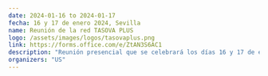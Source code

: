```yaml
---
date: 2024-01-16 to 2024-01-17
fecha: 16 y 17 de enero 2024, Sevilla
name: Reunión de la red TASOVA PLUS 
logo: /assets/images/logos/tasovaplus.png
link: https://forms.office.com/e/ZtAN3S6AC1
description: "Reunión presencial que se celebrará los días 16 y 17 de enero de 2024 en Sevilla. <a href='https://forms.office.com/e/ZtAN3S6AC1' title='Inscripción' target='_blank'>Enlace de inscripción</a>"
organizers: "US"
---
```

